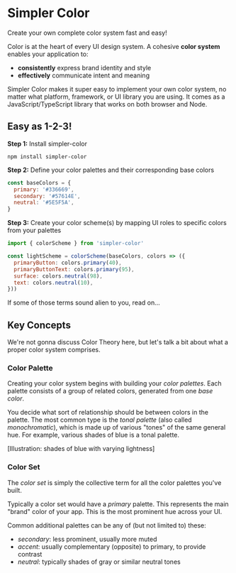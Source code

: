 # Simpler Color

Create your own complete color system fast and easy!

Color is at the heart of every UI design system. A cohesive **color system** enables your application to:

- **consistently** express brand identity and style
- **effectively** communicate intent and meaning

Simpler Color makes it super easy to implement your own color system, no matter what platform, framework, or UI library you are using. It comes as a JavaScript/TypeScript library that works on both browser and Node.

## Easy as 1-2-3!

**Step 1:** Install simpler-color

```
npm install simpler-color
```

**Step 2:** Define your color palettes and their corresponding base colors

```js
const baseColors = {
  primary: '#336669',
  secondary: '#57614E',
  neutral: '#5E5F5A',
}
```

**Step 3:** Create your color scheme(s) by mapping UI roles to specific colors from your palettes

```js
import { colorScheme } from 'simpler-color'

const lightScheme = colorScheme(baseColors, colors => ({
  primaryButton: colors.primary(40),
  primaryButtonText: colors.primary(95),
  surface: colors.neutral(98),
  text: colors.neutral(10),
}))
```

If some of those terms sound alien to you, read on...

## Key Concepts

We're not gonna discuss Color Theory here, but let's talk a bit about what a proper color system comprises.

### Color Palette

Creating your color system begins with building your _color palettes_. Each palette consists of a group of related colors, generated from one _base color_.

You decide what sort of relationship should be between colors in the palette. The most common type is the _tonal palette_ (also called _monochromatic_), which is made up of various "tones" of the same general hue. For example, various shades of blue is a tonal palette.

[Illustration: shades of blue with varying lightness]

### Color Set

The _color set_ is simply the collective term for all the color palettes you've built.

Typically a color set would have a _primary_ palette. This represents the main "brand" color of your app. This is the most prominent hue across your UI.

Common additional palettes can be any of (but not limited to) these:

- _secondary_: less prominent, usually more muted
- _accent_: usually complementary (opposite) to primary, to provide contrast
- _neutral_: typically shades of gray or similar neutral tones

